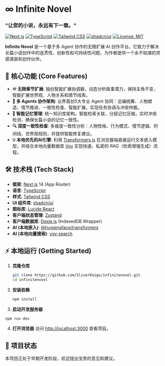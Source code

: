 # ∞ Infinite Novel

### "让您的小说，永远有下一章。"

[![Next.js](https://img.shields.io/badge/Next.js-14-black?logo=next.js)](https://nextjs.org/)
[![TypeScript](https://img.shields.io/badge/TypeScript-5-blue?logo=typescript)](https://www.typescriptlang.org/)
[![Tailwind CSS](https://img.shields.io/badge/Tailwind_CSS-3-38B2AC?logo=tailwind-css)](https://tailwindcss.com/)
[![shadcn/ui](https://img.shields.io/badge/shadcn/ui-black?logo=shadcn-ui&logoColor=white)](https://ui.shadcn.com/)
[![License: MIT](https://img.shields.io/badge/License-MIT-yellow.svg)](https://opensource.org/licenses/MIT)

**Infinite Novel** 是一个基于多 Agent 协作的无限扩展 AI 创作平台。它致力于解决长篇小说创作中的连贯性、创新性和可持续性问题，为作者提供一个永不枯竭的灵感源泉和创作伙伴。

## 🚀 核心功能 (Core Features)

-   **♾️ 无限章节扩展**: 独创智能扩展协调器，动态分析故事潜力，保持主角不变，智能扩展世界观、人物关系和情节线索。
-   **🤖 多 Agents 协作架构**: 业界首创5大专业 Agent 协同：总编统筹、人物塑造、情节推进、一致性检查、智能扩展，实现任务协调与冲突仲裁。
-   **🧠 智能记忆管理**: 统一知识库架构，智能检索关联，分层记忆压缩，实时冲突检测，确保长篇小说的记忆一致性。
-   **🔍 深度一致性检查**: 多维度一致性分析：人物性格、行为模式、情节逻辑、时间线、世界观规则，并提供智能修复建议。
-   **💡 本地优先的AI引擎**: 利用 [Transformers.js](https://huggingface.co/docs/transformers.js/index) 在浏览器端直接运行文本嵌入模型，并结合本地向量数据库 [Voy](https://github.com/voy-search/voy) 实现快速、私密的 RAG（检索增强生成）流程。

## 🛠️ 技术栈 (Tech Stack)

-   **框架**: [Next.js](https://nextjs.org/) 14 (App Router)
-   **语言**: [TypeScript](https://www.typescriptlang.org/)
-   **样式**: [Tailwind CSS](https://tailwindcss.com/)
-   **UI 组件库**: [shadcn/ui](https://ui.shadcn.com/)
-   **图标库**: [Lucide React](https://lucide.dev/)
-   **客户端状态管理**: [Zustand](https://github.com/pmndrs/zustand)
-   **客户端数据库**: [Dexie.js](https://dexie.org/) (IndexedDB Wrapper)
-   **AI (本地嵌入)**: [@huggingface/transformers](https://huggingface.co/docs/transformers.js/index)
-   **AI (本地向量搜索)**: [voy-search](https://github.com/voy-search/voy)

## ⚡ 本地运行 (Getting Started)

1.  **克隆仓库**
    ```bash
    git clone https://github.com/SliverKeigo/infinitenovel.git
    cd infinitenovel
    ```

2.  **安装依赖**
    ```bash
    npm install
    ```

3.  **启动开发服务器**
```bash
npm run dev
```

4.  **打开浏览器**
    访问 [http://localhost:3000](http://localhost:3000) 查看项目。

## 📝 项目状态

本项目正处于早期开发阶段，欢迎提出宝贵的意见和建议。
